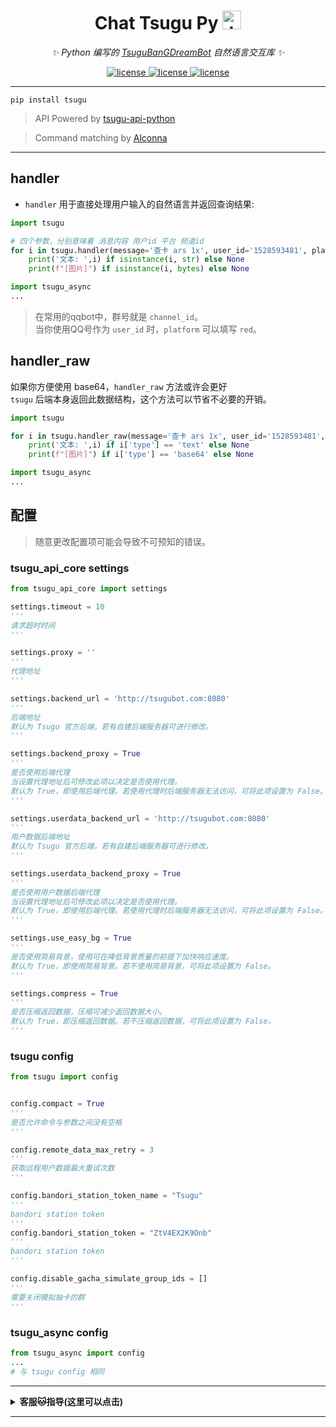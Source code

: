 
<h1 align="center"> Chat Tsugu Py <img src="./logo.jpg" width="30" width="30" height="30" alt="tmrn"/> </h1>


<div align="center">

_✨ Python 编写的 [TsuguBanGDreamBot](https://github.com/Yamamoto-2/tsugu-bangdream-bot?tab=readme-ov-file) 自然语言交互库  ✨_

</div>

<p align="center">
<a href="https://github.com/Yamamoto-2/tsugu-bangdream-bot">
    <img src="https://img.shields.io/badge/tsugubangdream bot - api-yellow" alt="license">
  </a>

<a href="https://github.com/kumoSleeping/tsugu-python-frontend?tab=MIT-1-ov-file">
    <img src="https://img.shields.io/github/license/kumoSleeping/tsugu-python-frontend" alt="license">
  </a>
<a href="https://pypi.org/project/tsugu/">
    <img src="https://img.shields.io/pypi/v/tsugu.svg" alt="license">
  </a>
</p>

---


```shell
pip install tsugu
```


> API Powered by  <a href="https://github.com/WindowsSov8forUs/tsugu-api-python?tab=readme-ov-file">tsugu-api-python</a>

> Command matching by <a href="https://github.com/ArcletProject/Alconna">Alconna</a>
***

## handler

- `handler` 用于直接处理用户输入的自然语言并返回查询结果: 

```python
import tsugu

# 四个参数，分别意味着 消息内容 用户id 平台 频道id
for i in tsugu.handler(message='查卡 ars 1x', user_id='1528593481', platform='red', channel_id='666808414'):
    print('文本: ',i) if isinstance(i, str) else None
    print(f"[图片]") if isinstance(i, bytes) else None
```

```python
import tsugu_async
...
```


> 在常用的qqbot中，群号就是 `channel_id`。   
> 当你使用QQ号作为 `user_id` 时，`platform` 可以填写 `red`。   

## handler_raw
如果你方便使用 base64，`handler_raw` 方法或许会更好  
`tsugu` 后端本身返回此数据结构，这个方法可以节省不必要的开销。

```python
import tsugu

for i in tsugu.handler_raw(message='查卡 ars 1x', user_id='1528593481', platform='red', channel_id='666808414'):
    print('文本: ',i) if i['type'] == 'text' else None
    print(f"[图片]") if i['type'] == 'base64' else None
```
```python
import tsugu_async
...
```


## 配置


> 随意更改配置项可能会导致不可预知的错误。

### tsugu_api_core settings

```py
from tsugu_api_core import settings

settings.timeout = 10
'''
请求超时时间
'''

settings.proxy = ''
'''
代理地址
'''

settings.backend_url = 'http://tsugubot.com:8080'
'''
后端地址
默认为 Tsugu 官方后端，若有自建后端服务器可进行修改。
'''

settings.backend_proxy = True
'''
是否使用后端代理
当设置代理地址后可修改此项以决定是否使用代理。
默认为 True，即使用后端代理。若使用代理时后端服务器无法访问，可将此项设置为 False。
'''

settings.userdata_backend_url = 'http://tsugubot.com:8080'
'''
用户数据后端地址
默认为 Tsugu 官方后端，若有自建后端服务器可进行修改。
'''

settings.userdata_backend_proxy = True
'''
是否使用用户数据后端代理
当设置代理地址后可修改此项以决定是否使用代理。
默认为 True，即使用后端代理。若使用代理时后端服务器无法访问，可将此项设置为 False。
'''

settings.use_easy_bg = True
'''
是否使用简易背景，使用可在降低背景质量的前提下加快响应速度。
默认为 True，即使用简易背景。若不使用简易背景，可将此项设置为 False。
'''

settings.compress = True
'''
是否压缩返回数据，压缩可减少返回数据大小。
默认为 True，即压缩返回数据。若不压缩返回数据，可将此项设置为 False。
'''

```

### tsugu config

```py
from tsugu import config


config.compact = True
'''
是否允许命令与参数之间没有空格
'''

config.remote_data_max_retry = 3
'''
获取远程用户数据最大重试次数
'''

config.bandori_station_token_name = "Tsugu"
'''
bandori station token
'''
config.bandori_station_token = "ZtV4EX2K9Onb"
'''
bandori station token
'''

config.disable_gacha_simulate_group_ids = []
'''
需要关闭模拟抽卡的群
'''
```

### tsugu_async config

```py
from tsugu_async import config
...
# 与 tsugu config 相同
```



***

 <details>
<summary><b>客服🐱指导(这里可以点击)</b></summary>
 
**注意，如果你不知道什么是BanGDream，请不要随意加群**    
**本群还是欢迎加群的（**    
[BanGDreamBot开发聊天群](https://qm.qq.com/q/zjUPQkrdpm)   
温馨的聊天环境～   

</details>


---
